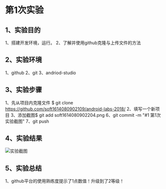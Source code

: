 # 第1次实验

## 1、实验目的

1、搭建开发环境，运行。
2、了解并使用github克隆与上传文件的方法

## 2、实验环境

1、github 
2、git
3、andriod-studio

## 3、实验步骤

1、先从项目内克隆文件 $ git clone https://github.com/soft1614080902109/android-labs-2018/
2、填写一个新项目
3、添加截图$ git add soft1614080902204.png
6、git commit -m "#1 第1次实验截图"
7、git push

## 4、实验结果

![实验截图](https://github.com/GhostITS/android-labs-2018/blob/master/soft1614080902109/soft1614080902109.png)

## 5、实验总结

1、github平台的使用熟练度提示了1点数值！升级到了2等级！
